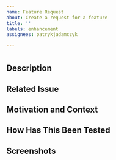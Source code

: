 ```yaml
---
name: Feature Request
about: Create a request for a feature
title: ''
labels: enhancement
assignees: patrykjadamczyk

---
```


# <!-- Name your PR -->

## Description
<!--- Describe your changes in detail -->

## Related Issue
<!--- This project only accepts pull requests related to open issues or cards on Trello with them -->
<!--- If suggesting a new feature or change, please discuss it in an issue or card first -->
<!--- If fixing a bug, there should be an issue describing it with steps to reproduce -->
<!--- Please link to the issue here: -->

## Motivation and Context
<!--- Why is this change required? What problem does it solve? -->

## How Has This Been Tested
<!--- Please describe in detail how you tested your changes. -->
<!--- Include details of your testing environment, and the tests you ran to -->
<!--- see how your change affects other areas of the code, etc. -->

## Screenshots
<!-- If it's needed then provide us with screenshots -->
